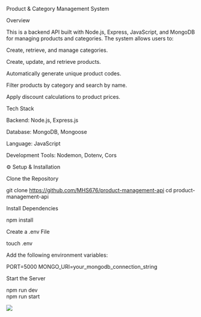 Product & Category Management System

Overview

This is a backend API built with Node.js, Express, JavaScript, and MongoDB for managing products and categories. The system allows users to:

Create, retrieve, and manage categories.

Create, update, and retrieve products.

Automatically generate unique product codes.

Filter products by category and search by name.

Apply discount calculations to product prices.

Tech Stack

Backend: Node.js, Express.js

Database: MongoDB, Mongoose

Language: JavaScript

Development Tools: Nodemon, Dotenv, Cors

⚙️ Setup & Installation

Clone the Repository

git clone https://github.com/MHS676/product-management-api
cd product-management-api

Install Dependencies

npm install

Create a .env File

touch .env

Add the following environment variables:

PORT=5000
MONGO_URI=your_mongodb_connection_string

Start the Server

npm run dev  
npm run start  

<img src="https://t.bkit.co/w_67d2ad7708022.gif" />
